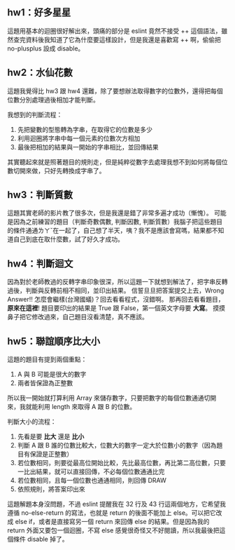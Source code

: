 ## hw1：好多星星
這題用基本的迴圈很好解出來，頭痛的部分是 eslint 竟然不接受 ++ 這個語法，雖然查完資料後我知道了它為什麼要這樣設計，但是我還是喜歡寫 ++ 啊，偷偷把 no-plusplus 設成 disable。

## hw2：水仙花數
這題我覺得比 hw3 跟 hw4 還難，除了要想辦法取得數字的位數外，還得把每個位數分別處理過後相加才能判斷。

我想到的判斷流程：
1. 先把變數的型態轉為字串，在取得它的位數是多少
2. 利用迴圈將字串中每一個元素的位數次方相加
3. 最後把相加的結果與一開始的字串相比，並回傳結果

其實聽起來就是照著題目的規則走，但是純粹從數字去處理我想不到如何將每個位數切開來做，只好先轉換成字串了。

## hw3：判斷質數
這題其實老師的影片教了很多次，但是我還是錯了非常多遍才成功（慚愧）。
可能是因為之前練習的題目（判斷奇數偶數, 判斷因數, 判斷質數）我腦子把這些題目的條件通通ㄌㄚˇ在一起了，自己想了半天，咦？我不是應該會寫嗎，結果都不知道自己到底在取什麼數，試了好久才成功。

## hw4：判斷迴文
因為對於老師教過的反轉字串印象很深，所以這題一下就想到解法了，把字串反轉過後，判斷與反轉前相不相同，並印出結果。
信誓旦旦把答案提交上去，Wrong Answer!!
怎麼會繼樣(台灣國蟻)？回去看看程式，沒錯啊。
那再回去看看題目，**原來在這裡**!
題目要印出的結果是 True 跟 False，第一個英文字母要 **大寫**。
摸摸鼻子把它修改過來，自己題目沒看清楚，真不應該。

## hw5：聯誼順序比大小
這題的題目有提到兩個重點：
1. A 與 B 可能是很大的數字
2. 兩者皆保證為正整數

所以我一開始就打算利用 Array 來儲存數字，只要把數字的每個位數通通切開來，我就能利用 length 來取得 A 跟 B 的位數。

判斷大小的流程：
1. 先看是要 **比大** 還是 **比小**
2. 判斷 A 跟 B 誰的位數比較大，位數大的數字一定大於位數小的數字（因為題目有保證是正整數）
3. 若位數相同，則要從最高位開始比較，先比最高位數，再比第二高位數，只要一比出結果，就可以直接回傳，不必每個位數通通比完
4. 若位數相同，且每一個位數也通通相同，則回傳 DRAW
5. 依照規則，將答案印出來

這題解題本身沒問題，不過 eslint 提醒我在 32 行及 43 行這兩個地方，它希望我遵循 no-else-return 的寫法，也就是 return 的後面不能加上 else。可以把它改成 else if，或者是直接寫另一個 return 來回傳 else 的結果。但是因為我的 return 外面又要包一個迴圈，不寫 else 感覺很奇怪又不好閱讀，所以我最後把這個條件 disable 掉了。


